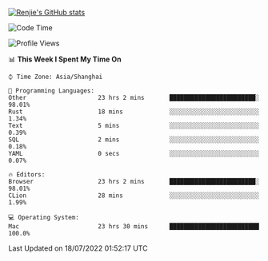 [![Renjie's GitHub stats](https://github-readme-stats.vercel.app/api?username=liurenjie1024&show_icons=true&theme=chartreuse-dark)](https://github.com/anuraghazra/github-readme-stats)

<!--START_SECTION:waka-->
![Code Time](http://img.shields.io/badge/Code%20Time-78%20hrs%2014%20mins-blue)

![Profile Views](http://img.shields.io/badge/Profile%20Views-59-blue)

📊 **This Week I Spent My Time On** 

```text
⌚︎ Time Zone: Asia/Shanghai

💬 Programming Languages: 
Other                    23 hrs 2 mins       ████████████████████████░   98.01% 
Rust                     18 mins             ░░░░░░░░░░░░░░░░░░░░░░░░░   1.34% 
Text                     5 mins              ░░░░░░░░░░░░░░░░░░░░░░░░░   0.39% 
SQL                      2 mins              ░░░░░░░░░░░░░░░░░░░░░░░░░   0.18% 
YAML                     0 secs              ░░░░░░░░░░░░░░░░░░░░░░░░░   0.07%

🔥 Editors: 
Browser                  23 hrs 2 mins       ████████████████████████░   98.01% 
CLion                    28 mins             ░░░░░░░░░░░░░░░░░░░░░░░░░   1.99%

💻 Operating System: 
Mac                      23 hrs 30 mins      █████████████████████████   100.0%

```


 Last Updated on 18/07/2022 01:52:17 UTC
<!--END_SECTION:waka-->

